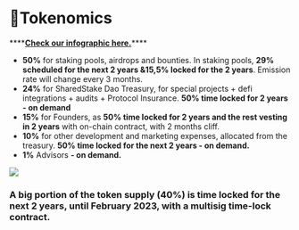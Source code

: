 # 💱Tokenomics

\*\*\*\*[**Check our infographic here.**](https://www.sharedstake.org/images/tokenomics.png)\*\*\*\*

* **50%** for staking pools, airdrops and bounties. In staking pools, **29% scheduled for the next 2 years &15,5% locked for the 2 years**. Emission rate will change every 3 months.
* **24%** for SharedStake Dao Treasury, for special projects + defi integrations + audits + Protocol Insurance. **50% time locked for  2 years - on demand**
* **15%** for Founders, as **50% time locked for 2 years and the rest vesting in 2 years** with on-chain contract, with 2 months cliff.
* **10%** for other development and marketing expenses, allocated from the treasury. **50% time locked for the next 2 years - on demand.**
* **1%** Advisors **- on demand.** 

![](https://lh3.googleusercontent.com/TkM9X7L6WyWQUI0-4aGMT-LKLDtpWPSDek3cpc1V_bfX7KKcgUCFD1z_AJAtkkqO47B3NA-rsnQjJslHK6lukGQiWagHU-_f9kdXivSNU-4NGOa-XPx2gOGKvu_tp89O5B5AP7x3)

### **A big portion of the token supply \(40%\) is time locked for the next 2 years, until February 2023, with a multisig time-lock contract.**

